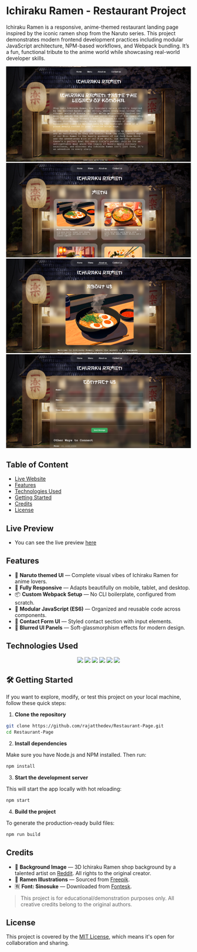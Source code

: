 # Ichiraku Ramen - Restaurant Project

Ichiraku Ramen is a responsive, anime-themed restaurant landing page inspired by the iconic ramen shop from the Naruto series. This project demonstrates modern frontend development practices including modular JavaScript architecture, NPM-based workflows, and Webpack bundling. It’s a fun, functional tribute to the anime world while showcasing real-world developer skills.

![Home Section](/screenshots/home.png)
![Menu Section](/screenshots/menu.png)
![About us Section](/screenshots/about-us.png)
![Contact us Section](/screenshots/contact-us.png)

## Table of Content

- [Live Website](#live-website)
- [Features](#features)
- [Technologies Used](#technologies-used)
- [Getting Started](#getting-started)
- [Credits](#credits)
- [License](#license)

## Live Preview

- You can see the live preview [here](https://rajatthedev.github.io/Restaurant-Page/)

## Features

- 🎨 **Naruto themed UI** — Complete visual vibes of Ichiraku Ramen for anime lovers.
- 📱 **Fully Responsive** — Adapts beautifully on mobile, tablet, and desktop.
- 📦 **Custom Webpack Setup** — No CLI boilerplate, configured from scratch.
- 🧩 **Modular JavaScript (ES6)** — Organized and reusable code across components.
- 💬 **Contact Form UI** — Styled contact section with input elements.
- 🌆 **Blurred UI Panels** — Soft-glassmorphism effects for modern design.

## Technologies Used

<div align="center">

  <img src="https://img.shields.io/badge/HTML5-E34F26?style=for-the-badge&logo=html5&logoColor=white" />
  <img src="https://img.shields.io/badge/CSS3-1572B6?style=for-the-badge&logo=css3&logoColor=white" />
  <img src="https://img.shields.io/badge/JavaScript%20ES6-F7DF1E?style=for-the-badge&logo=javascript&logoColor=black" />
  <img src="https://img.shields.io/badge/Webpack-8DD6F9?style=for-the-badge&logo=webpack&logoColor=black" />
  <img src="https://img.shields.io/badge/NPM-CB3837?style=for-the-badge&logo=npm&logoColor=white" />
  <img src="https://img.shields.io/badge/GitHub%20Pages-222222?style=for-the-badge&logo=github&logoColor=white" />

</div>

## 🛠️ Getting Started

If you want to explore, modify, or test this project on your local machine, follow these quick steps:

1. **Clone the repository**

```bash
git clone https://github.com/rajatthedev/Restaurant-Page.git
cd Restaurant-Page
```
2. **Install dependencies**

Make sure you have Node.js and NPM installed. Then run:

```bash
npm install
```

3. **Start the development server**

This will start the app locally with hot reloading:

```bash
npm start
```

4. **Build the project**

To generate the production-ready build files:

```bash
npm run build
```

## Credits

- 🎨 **Background Image** — 3D Ichiraku Ramen shop background by a talented artist on [Reddit](https://www.reddit.com/r/Naruto/comments/q84l8o/ichiraku_ramen_im_a_3d_designer_and_ive_modelled/). All rights to the original creator.
- 🍜 **Ramen Illustrations** — Sourced from [Freepik](https://www.freepik.com/).
- 🈶 **Font: Sinosuke** — Downloaded from [Fontesk](https://fontesk.com/sinosuke-font/).

> This project is for educational/demonstration purposes only. All creative credits belong to the original authors.


## License

This project is covered by the [MIT License](LICENSE), which means it's open for collaboration and sharing.